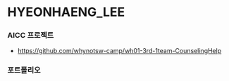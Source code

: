 # HYEONHAENG_LEE

### AICC 프로젝트
- https://github.com/whynotsw-camp/wh01-3rd-1team-CounselingHelp


### 포트폴리오
